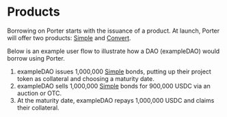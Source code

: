 # Products

Borrowing on Porter starts with the issuance of a product. At launch, Porter will offer two products: [Simple](simple.md) and [Convert](convert.md).

Below is an example user flow to illustrate how a DAO (exampleDAO) would borrow using Porter.

1. exampleDAO issues 1,000,000 [Simple](simple.md) bonds, putting up their project token as collateral and choosing a maturity date.
2. exampleDAO sells 1,000,000 [Simple](simple.md) bonds for 900,000 USDC via an auction or OTC.
3. At the maturity date, exampleDAO repays 1,000,000 USDC and claims their collateral.
